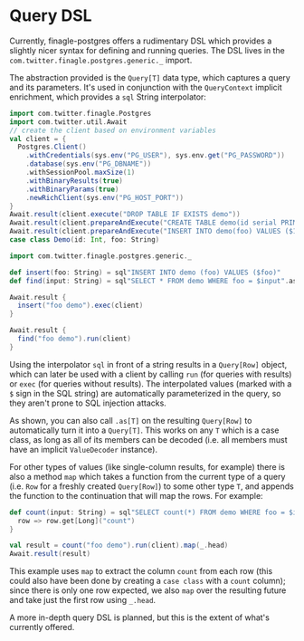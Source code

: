 # Query DSL

Currently, finagle-postgres offers a rudimentary DSL which provides a slightly nicer syntax for defining and running
queries. The DSL lives in the `com.twitter.finagle.postgres.generic._` import.

The abstraction provided is the `Query[T]` data type, which captures a query and its parameters. It's used in conjunction
with the `QueryContext` implicit enrichment, which provides a `sql` String interpolator:

```scala mdoc:compile-only
import com.twitter.finagle.Postgres
import com.twitter.util.Await
// create the client based on environment variables
val client = {
  Postgres.Client()
    .withCredentials(sys.env("PG_USER"), sys.env.get("PG_PASSWORD"))
    .database(sys.env("PG_DBNAME"))
    .withSessionPool.maxSize(1)
    .withBinaryResults(true)
    .withBinaryParams(true)
    .newRichClient(sys.env("PG_HOST_PORT"))
}  
Await.result(client.execute("DROP TABLE IF EXISTS demo"))
Await.result(client.prepareAndExecute("CREATE TABLE demo(id serial PRIMARY KEY, foo text)"))
Await.result(client.prepareAndExecute("INSERT INTO demo(foo) VALUES ($1)", "foo": String))
case class Demo(id: Int, foo: String)

import com.twitter.finagle.postgres.generic._

def insert(foo: String) = sql"INSERT INTO demo (foo) VALUES ($foo)"
def find(input: String) = sql"SELECT * FROM demo WHERE foo = $input".as[Demo]

Await.result {
  insert("foo demo").exec(client)
}

Await.result {
  find("foo demo").run(client)
}
```

Using the interpolator `sql` in front of a string results in a `Query[Row]` object, which can later be used with a client
by calling `run` (for queries with results) or `exec` (for queries without results). The interpolated values (marked with
a `$` sign in the SQL string) are automatically parameterized in the query, so they aren't prone to SQL injection attacks.

As shown, you can also call `.as[T]` on the resulting `Query[Row]` to automatically turn it into a `Query[T]`. This works
on any `T` which is a case class, as long as all of its members can be decoded (i.e. all members must have an implicit
`ValueDecoder` instance).

For other types of values (like single-column results, for example) there is also a method `map` which takes a function
from the current type of a query (i.e. `Row` for a freshly created `Query[Row]`) to some other type `T`, and appends the
function to the continuation that will map the rows. For example:

```scala 
def count(input: String) = sql"SELECT count(*) FROM demo WHERE foo = $input".map {
  row => row.get[Long]("count")
}

val result = count("foo demo").run(client).map(_.head)
Await.result(result)
```

This example uses `map` to extract the column `count` from each row (this could also have been done by creating a `case
class` with a `count` column); since there is only one row expected, we also `map` over the resulting future and take
just the first row using `_.head`.

A more in-depth query DSL is planned, but this is the extent of what's currently offered.
